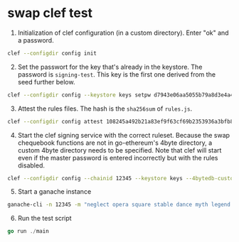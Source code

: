 # swap clef test

1. Initialization of clef configuration (in a custom directory). Enter "ok" and a password.

```sh
clef --configdir config init
```

2. Set the passwort for the key that's already in the keystore. The password is `signing-test`. This key is the first one derived from the seed further below.

```sh
clef --configdir config --keystore keys setpw d7943e06aa5055b79a8d3e4a4e39ce1f52e9a028
```

3. Attest the rules files. The hash is the `sha256sum` of `rules.js`.

```sh
clef --configdir config attest 108245a492b21a83ef9f63cf69b2353936a3bfb8af8f442bd49bd5798c3d869a
```

4. Start the clef signing service with the correct ruleset. Because the swap chequebook functions are not in go-ethereum's 4byte directory, a custom 4byte directory needs to be specified. Note that clef will start even if the master password is entered incorrectly but with the rules disabled.

```sh
clef --configdir config --chainid 12345 --keystore keys --4bytedb-custom 4byte.json --rules rules.js
```

5. Start a ganache instance

```sh
ganache-cli -n 12345 -m "neglect opera square stable dance myth legend aspect bright whip snap quote"
```

6. Run the test script

```go
go run ./main
```